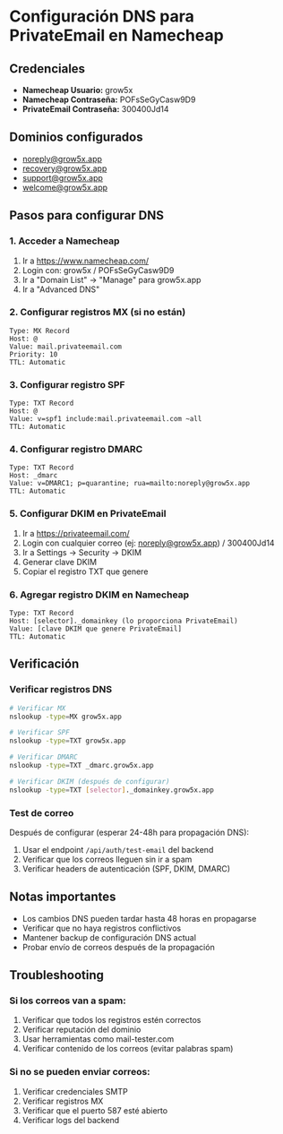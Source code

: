 # Configuración DNS para PrivateEmail en Namecheap

## Credenciales
- **Namecheap Usuario:** grow5x
- **Namecheap Contraseña:** POFsSeGyCasw9D9
- **PrivateEmail Contraseña:** 300400Jd14

## Dominios configurados
- noreply@grow5x.app
- recovery@grow5x.app
- support@grow5x.app
- welcome@grow5x.app

## Pasos para configurar DNS

### 1. Acceder a Namecheap
1. Ir a https://www.namecheap.com/
2. Login con: grow5x / POFsSeGyCasw9D9
3. Ir a "Domain List" → "Manage" para grow5x.app
4. Ir a "Advanced DNS"

### 2. Configurar registros MX (si no están)
```
Type: MX Record
Host: @
Value: mail.privateemail.com
Priority: 10
TTL: Automatic
```

### 3. Configurar registro SPF
```
Type: TXT Record
Host: @
Value: v=spf1 include:mail.privateemail.com ~all
TTL: Automatic
```

### 4. Configurar registro DMARC
```
Type: TXT Record
Host: _dmarc
Value: v=DMARC1; p=quarantine; rua=mailto:noreply@grow5x.app
TTL: Automatic
```

### 5. Configurar DKIM en PrivateEmail
1. Ir a https://privateemail.com/
2. Login con cualquier correo (ej: noreply@grow5x.app) / 300400Jd14
3. Ir a Settings → Security → DKIM
4. Generar clave DKIM
5. Copiar el registro TXT que genere

### 6. Agregar registro DKIM en Namecheap
```
Type: TXT Record
Host: [selector]._domainkey (lo proporciona PrivateEmail)
Value: [clave DKIM que genere PrivateEmail]
TTL: Automatic
```

## Verificación

### Verificar registros DNS
```bash
# Verificar MX
nslookup -type=MX grow5x.app

# Verificar SPF
nslookup -type=TXT grow5x.app

# Verificar DMARC
nslookup -type=TXT _dmarc.grow5x.app

# Verificar DKIM (después de configurar)
nslookup -type=TXT [selector]._domainkey.grow5x.app
```

### Test de correo
Después de configurar (esperar 24-48h para propagación DNS):
1. Usar el endpoint `/api/auth/test-email` del backend
2. Verificar que los correos lleguen sin ir a spam
3. Verificar headers de autenticación (SPF, DKIM, DMARC)

## Notas importantes
- Los cambios DNS pueden tardar hasta 48 horas en propagarse
- Verificar que no haya registros conflictivos
- Mantener backup de configuración DNS actual
- Probar envío de correos después de la propagación

## Troubleshooting

### Si los correos van a spam:
1. Verificar que todos los registros estén correctos
2. Verificar reputación del dominio
3. Usar herramientas como mail-tester.com
4. Verificar contenido de los correos (evitar palabras spam)

### Si no se pueden enviar correos:
1. Verificar credenciales SMTP
2. Verificar registros MX
3. Verificar que el puerto 587 esté abierto
4. Verificar logs del backend